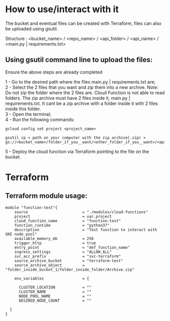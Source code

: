 # How to use/interact with it

The bucket and eventual files can be created with Terraform, files can also be uploaded using gsutil.

Structure : <bucket_name> / <repo_name> / <api_folder> / <api_name> / <main.py | requirements.txt>


## Using gsutil command line to upload the files:

Ensure the above steps are already completed

1 - Go to the desired path where the files main.py | requirements.txt are;  
2 - Select the 2 files that you want and zip them into a new archive. Note: Do not zip the folder where the 2 files are. Cloud Function is not able to read folders. The zip archive must have 2 files inside it, main.py | requirements.txt. It cant be a zip archive with a folder inside it with 2 files inside this folder.  
3 - Open the terminal;  
4 - Run the following commands:  

```
gcloud config set project <project_name>

gsutil cp < path on your computer with the zip archive(.zip) > gs://<bucket_name>/folder_if_you__want/<other_folder_if_you__want>/<api_name>/

```

5 - Deploy the cloud function via Terraform pointing to the file on the bucket.

# Terraform

## Terraform module usage:

```
module "function-test"{
    source                        = "./modules/cloud-functions"
    project                       = var.project
    cloud_function_name           = "function-test"
    function_runtime              = "python37"
    description                   = "Test function to interact with GKE node pool"
    available_memory_mb           = 256
    trigger_http                  = true
    entry_point                   = "def_function_name"
    ingress_settings              = "ALLOW_ALL"
    svc_acc_prefix                = "svc-terraform"
    source_archive_bucket         = "terraform-test"
    source_archive_object         = "folder_inside_bucket_1/folder_inside_folder/Archive.zip"

    env_variables                 = {

      CLUSTER_LOCATION            = ""
      CLUSTER_NAME                = ""
      NODE_POOL_NAME              = ""
      DESIRED_NODE_COUNT          = ""

  }
}
```
